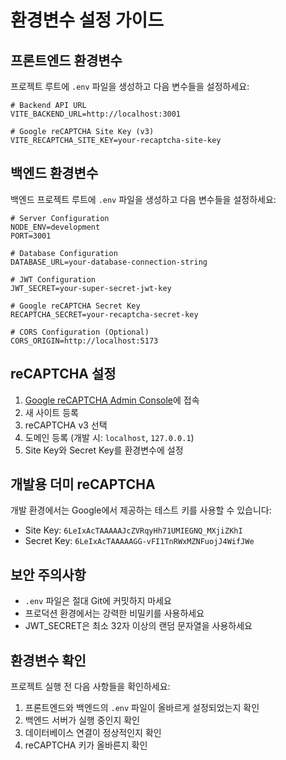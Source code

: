 # 환경변수 설정 가이드

## 프론트엔드 환경변수

프로젝트 루트에 `.env` 파일을 생성하고 다음 변수들을 설정하세요:

```env
# Backend API URL
VITE_BACKEND_URL=http://localhost:3001

# Google reCAPTCHA Site Key (v3)
VITE_RECAPTCHA_SITE_KEY=your-recaptcha-site-key
```

## 백엔드 환경변수

백엔드 프로젝트 루트에 `.env` 파일을 생성하고 다음 변수들을 설정하세요:

```env
# Server Configuration
NODE_ENV=development
PORT=3001

# Database Configuration
DATABASE_URL=your-database-connection-string

# JWT Configuration
JWT_SECRET=your-super-secret-jwt-key

# Google reCAPTCHA Secret Key
RECAPTCHA_SECRET=your-recaptcha-secret-key

# CORS Configuration (Optional)
CORS_ORIGIN=http://localhost:5173
```

## reCAPTCHA 설정

1. [Google reCAPTCHA Admin Console](https://www.google.com/recaptcha/admin)에 접속
2. 새 사이트 등록
3. reCAPTCHA v3 선택
4. 도메인 등록 (개발 시: `localhost`, `127.0.0.1`)
5. Site Key와 Secret Key를 환경변수에 설정

## 개발용 더미 reCAPTCHA

개발 환경에서는 Google에서 제공하는 테스트 키를 사용할 수 있습니다:

- Site Key: `6LeIxAcTAAAAAJcZVRqyHh71UMIEGNQ_MXjiZKhI`
- Secret Key: `6LeIxAcTAAAAAGG-vFI1TnRWxMZNFuojJ4WifJWe`

## 보안 주의사항

- `.env` 파일은 절대 Git에 커밋하지 마세요
- 프로덕션 환경에서는 강력한 비밀키를 사용하세요
- JWT_SECRET은 최소 32자 이상의 랜덤 문자열을 사용하세요

## 환경변수 확인

프로젝트 실행 전 다음 사항들을 확인하세요:

1. 프론트엔드와 백엔드의 `.env` 파일이 올바르게 설정되었는지 확인
2. 백엔드 서버가 실행 중인지 확인
3. 데이터베이스 연결이 정상적인지 확인
4. reCAPTCHA 키가 올바른지 확인
